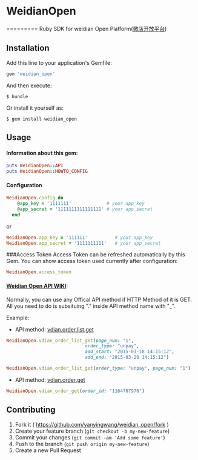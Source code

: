 # WeidianOpen
=========
Ruby SDK for weidian Open Platform([微店开放平台](http://open.weidian.com/))

## Installation
Add this line to your application's Gemfile:
```ruby
gem 'weidian_open'
```

And then execute:
```shell
$ bundle
```

Or install it yourself as:
```shell
$ gem install weidian_open
```

## Usage
#### Information about this gem:
```ruby
puts WeidianOpen::API
puts WeidianOpen::HOWTO_CONFIG
```

#### Configuration
```ruby
WeidianOpen.config do
    @app_key = '1111111'             # your app_key
    @app_secret = '1111111111111111' # your app_secret
  end
```
or
```ruby
WeidianOpen.app_key = '111111'          # your app_key
WeidianOpen.app_secret = '1111111111'   # your app_secret
```

###Access Token
Access Token can be refreshed automatically by this Gem.
You can show access token used currently after configuration:
```ruby
WeidianOpen.access_token
```

#### [Weidian Open API WIKI](http://wiki.open.weidian.com/):
Normally, you can use any Offical API method if HTTP Method of it is GET.
All you need to do is subsituing "." inside API method name with "_".

Example:
* API method: [vdian.order.list.get](http://wiki.open.weidian.com/index.php?title=%E8%8E%B7%E5%8F%96%E8%AE%A2%E5%8D%95%E5%88%97%E8%A1%A8)
```ruby
WeidianOpen.vdian_order_list_get(page_num: "1",
                             order_type: "unpay",
                             add_start: "2015-03-18 14:15:12",
                             add_end: "2015-03-20 14:15:12")

WeidianOpen.vdian_order_list_get(order_type: "unpay", page_num: "1")
```

* API method: [vdian.order.get](http://wiki.open.weidian.com/index.php?title=%E8%8E%B7%E5%8F%96%E8%AE%A2%E5%8D%95%E5%88%97%E8%A1%A8)
```ruby
WeidianOpen.vdian_order_get(order_id: "1164787976")
```

## Contributing
1. Fork it ( https://github.com/yanyingwang/weidian_open/fork )
2. Create your feature branch (`git checkout -b my-new-feature`)
3. Commit your changes (`git commit -am 'Add some feature'`)
4. Push to the branch (`git push origin my-new-feature`)
5. Create a new Pull Request

